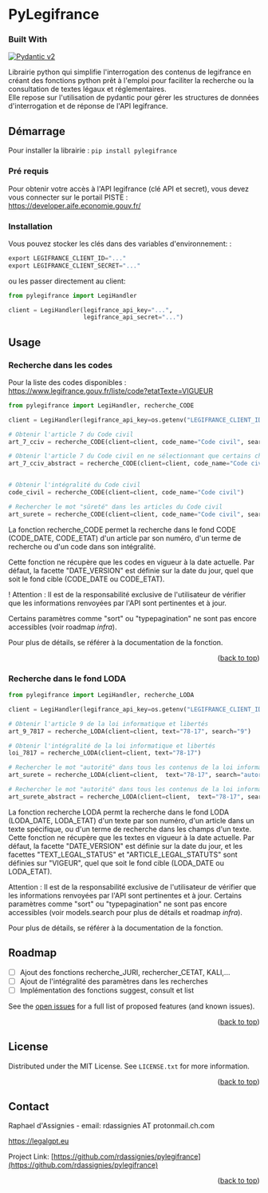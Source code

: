 <!-- PROJECT SHIELDS -->
<!--
*** I'm using markdown "reference style" links for readability.
*** Reference links are enclosed in brackets [ ] instead of parentheses ( ).
*** See the bottom of this document for the declaration of the reference variables
*** for contributors-url, forks-url, etc. This is an optional, concise syntax you may use.
*** https://www.markdownguide.org/basic-syntax/#reference-style-links

[![Contributors][contributors-shield]][contributors-url]
[![Forks][forks-shield]][forks-url]
[![Stargazers][stars-shield]][stars-url]
[![Issues][issues-shield]][issues-url]
[![MIT License][license-shield]][license-url]
[![LinkedIn][linkedin-shield]][linkedin-url]

-->

<br />
  <!--<div align="center">
 <a href="https://github.com/rdassignies/pylegifrance">
    <img src="images/logo.png" alt="Logo" width="80" height="80">
  </a> -->

<!-- <h3 align="center">pylegifrance</h3>

  <p align="center">
    project_description
    <br />
    <a href="https://github.com/rdassignies/pylegifrance/docs"><strong>Documentation  »</strong></a>
    <br />
    <br />
    <a href="https://github.com/rdassignies/pylegifrance">View Demo</a>
    ·
    <a href="https://github.com/rdassignies/pylegifrance/issues">Report Bug</a>
    ·
    <a href="https://github.com/rdassignies/pylegifrance/issues">Request Feature</a>
  </p>
</div> -->
<!-- TABLE OF CONTENTS 

<details>
  <summary>Table of Contents</summary>
  <ol>
    <li>
      <a href="#about-the-project">About The Project</a>
      <ul>
        <li><a href="#built-with">Built With</a></li>
      </ul>
    </li>
    <li>
      <a href="#getting-started">Getting Started</a>
      <ul>
        <li><a href="#prerequisites">Prerequisites</a></li>
        <li><a href="#installation">Installation</a></li>
      </ul>
    </li>
    <li><a href="#usage">Usage</a></li>
    <li><a href="#roadmap">Roadmap</a></li>
    <li><a href="#contributing">Contributing</a></li>
    <li><a href="#license">License</a></li>
    <li><a href="#contact">Contact</a></li>
    <li><a href="#acknowledgments">Acknowledgments</a></li>
  </ol>
</details>

-->

<!-- ABOUT THE PROJECT -->
# PyLegifrance

### Built With

[![Pydantic v2](https://img.shields.io/endpoint?url=https://raw.githubusercontent.com/pydantic/pydantic/main/docs/badge/v2.json)](https://pydantic.dev)


Librairie python qui simplifie l'interrogation des contenus de legifrance en créant des fonctions python prêt à l'emploi pour faciliter la recherche ou la consultation de textes légaux et réglementaires.  
Elle repose sur l'utilisation de pydantic pour gérer les structures de données d'interrogation et de réponse de l'API legifrance. 


<!-- GETTING STARTED -->
## Démarrage

Pour installer la librairie : `pip install pylegifrance`


### Pré requis

Pour obtenir votre accès à l'API legifrance (clé API et secret), vous devez vous connecter sur le portail PISTE : https://developer.aife.economie.gouv.fr/ 

### Installation

Vous pouvez stocker les clés dans des variables d'environnement: 
: 
  ```py
  export LEGIFRANCE_CLIENT_ID="..."
  export LEGIFRANCE_CLIENT_SECRET="..."
  ```

ou les passer directement au client: 

```py
from pylegifrance import LegiHandler

client = LegiHandler(legifrance_api_key="...",
                     legifrance_api_secret="...")
```
<!-- USAGE EXAMPLES -->
## Usage

### Recherche dans les codes
Pour la liste des codes disponibles : https://www.legifrance.gouv.fr/liste/code?etatTexte=VIGUEUR

```py
from pylegifrance import LegiHandler, recherche_CODE

client = LegiHandler(legifrance_api_key=os.getenv("LEGIFRANCE_CLIENT_ID"), legifrance_api_secret=os.getenv("LEGIFRANCE_CLIENT_SECRET"))

# Obtenir l'article 7 du Code civil
art_7_cciv = recherche_CODE(client=client, code_name="Code civil", search="7")

# Obtenir l'article 7 du Code civil en ne sélectionnant que certains champs spécifiques
art_7_cciv_abstract = recherche_CODE(client=client, code_name="Code civil", search="7", formatter=True)


# Obtenir l'intégralité du Code civil
code_civil = recherche_CODE(client=client, code_name="Code civil")

# Rechercher le mot "sûreté" dans les articles du Code civil
art_surete = recherche_CODE(client=client, code_name="Code civil", search="sûreté", champ="ARTICLE")

```

La fonction recherche_CODE permet la recherche dans le fond CODE (CODE_DATE, CODE_ETAT) d'un article par son numéro, d'un terme de recherche ou d'un code dans son intégralité.

Cette fonction ne récupère que les codes en vigueur à la date actuelle. 
Par défaut, la facette "DATE_VERSION" est définie sur la date du jour, quel que soit le fond cible (CODE_DATE ou CODE_ETAT).

! Attention : Il est de la responsabilité exclusive de l'utilisateur de vérifier que les informations renvoyées par l'API sont pertinentes et à jour.

Certains paramètres comme "sort" ou "typepagination" ne sont pas encore accessibles (voir roadmap *infra*).

Pour plus de détails, se référer à la documentation de la fonction. 


<p align="right">(<a href="#readme-top">back to top</a>)</p>

### Recherche dans le fond LODA
```py
from pylegifrance import LegiHandler, recherche_LODA

client = LegiHandler(legifrance_api_key=os.getenv("LEGIFRANCE_CLIENT_ID"), legifrance_api_secret=os.getenv("LEGIFRANCE_CLIENT_SECRET"))

# Obtenir l'article 9 de la loi informatique et libertés
art_9_7817 = recherche_LODA(client=client, text="78-17", search="9")

# Obtenir l'intégralité de la loi informatique et libertés
loi_7817 = recherche_LODA(client=client, text="78-17")

# Rechercher le mot "autorité" dans tous les contenus de la loi informatique et libertés
art_surete = recherche_LODA(client=client,  text="78-17", search="autorité", champ="ALL")

# Rechercher le mot "autorité" dans tous les contenus de la loi informatique et libertés en ne sélectionnant que certains champs spécifiques (formatter=True)
art_surete_abstract = recherche_LODA(client=client,  text="78-17", search="autorité", champ="ALL", formatter=True)
```
La fonction recherche LODA permt la recherche dans le fond LODA (LODA_DATE, LODA_ETAT) d'un texte par son numéro, d'un article dans un texte spécifique, ou d'un terme de recherche dans les champs d'un texte.
Cette fonction ne récupère que les textes en vigueur à la date actuelle. 
Par défaut, la facette "DATE_VERSION" est définie sur la date du jour, et les facettes "TEXT_LEGAL_STATUS" et "ARTICLE_LEGAL_STATUTS" sont définies sur "VIGEUR", quel que soit le fond cible (LODA_DATE ou LODA_ETAT).

Attention : Il est de la responsabilité exclusive de l'utilisateur de vérifier que les informations renvoyées par l'API sont pertinentes et à jour.
Certains paramètres comme "sort" ou "typepagination" ne sont pas encore accessibles (voir models.search pour plus de détails et roadmap *infra*).

Pour plus de détails, se référer à la documentation de la fonction. 
<!-- ROADMAP -->
## Roadmap

- [ ] Ajout des fonctions recherche_JURI, rechercher_CETAT, KALI,...
- [ ] Ajout de l'intégralité des paramètres dans les recherches
- [ ] Implémentation des fonctions suggest, consult et list

See the [open issues](https://github.com/rdassignies/pylegifrance/issues) for a full list of proposed features (and known issues).

<p align="right">(<a href="#readme-top">back to top</a>)</p>


<!-- LICENSE -->
## License

Distributed under the MIT License. See `LICENSE.txt` for more information.

<p align="right">(<a href="#readme-top">back to top</a>)</p>



<!-- CONTACT -->
## Contact

Raphael d'Assignies - email: rdassignies AT protonmail.ch.com

https://legalgpt.eu

Project Link: [https://github.com/rdassignies/pylegifrance](https://github.com/rdassignies/pylegifrance)

<p align="right">(<a href="#readme-top">back to top</a>)</p>

<!-- MARKDOWN LINKS & IMAGES -->
<!-- https://www.markdownguide.org/basic-syntax/#reference-style-links -->
[contributors-shield]: https://img.shields.io/github/contributors/rdassignies/pylegifrance.svg?style=for-the-badge
[contributors-url]: github.com/rdassignies/pylegifrance/graphs/contributors
[forks-shield]: https://img.shields.io/github/forks/rdassignies/pylegifrance.svg?style=for-the-badge
[forks-url]: https://github.com/rdassignies/pylegifrance/network/members
[stars-shield]: https://img.shields.io/github/stars/rdassignies/pylegifrance.svg?style=for-the-badge
[stars-url]: https://github.com/rdassignies/pylegifrance/stargazers
[issues-shield]: https://img.shields.io/github/issues/rdassignies/pylegifrance.svg?style=for-the-badge
[issues-url]: https://github.com/rdassignies/pylegifrance/issues
[license-shield]: https://img.shields.io/github/license/rdassignies/pylegifrance.svg?style=for-the-badge
[license-url]: https://github.com/rdassignies/pylegifrance/blob/master/LICENSE.txt
[linkedin-shield]: https://img.shields.io/badge/-LinkedIn-black.svg?style=for-the-badge&logo=linkedin&colorB=555
[linkedin-url]: https://fr.linkedin.com/in/dassignies

